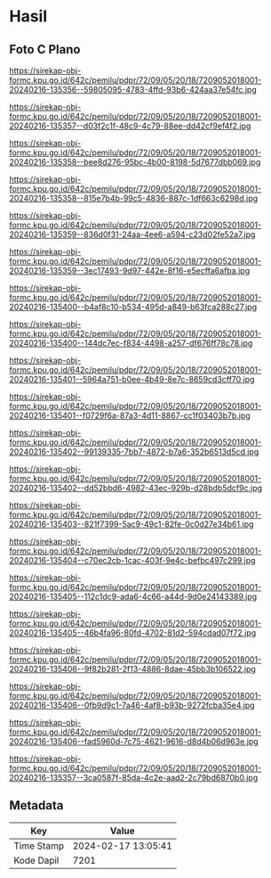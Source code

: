 # Hasil

## Foto C Plano

https://sirekap-obj-formc.kpu.go.id/642c/pemilu/pdpr/72/09/05/20/18/7209052018001-20240216-135356--59805095-4783-4ffd-93b6-424aa37e54fc.jpg

https://sirekap-obj-formc.kpu.go.id/642c/pemilu/pdpr/72/09/05/20/18/7209052018001-20240216-135357--d03f2c1f-48c9-4c79-88ee-dd42cf9ef4f2.jpg

https://sirekap-obj-formc.kpu.go.id/642c/pemilu/pdpr/72/09/05/20/18/7209052018001-20240216-135358--bee8d276-95bc-4b00-8198-5d7677dbb069.jpg

https://sirekap-obj-formc.kpu.go.id/642c/pemilu/pdpr/72/09/05/20/18/7209052018001-20240216-135358--815e7b4b-99c5-4836-887c-1df663c6298d.jpg

https://sirekap-obj-formc.kpu.go.id/642c/pemilu/pdpr/72/09/05/20/18/7209052018001-20240216-135359--836d0f31-24aa-4ee6-a594-c23d02fe52a7.jpg

https://sirekap-obj-formc.kpu.go.id/642c/pemilu/pdpr/72/09/05/20/18/7209052018001-20240216-135359--3ec17493-9d97-442e-8f16-e5ecffa6afba.jpg

https://sirekap-obj-formc.kpu.go.id/642c/pemilu/pdpr/72/09/05/20/18/7209052018001-20240216-135400--b4af8c10-b534-495d-a849-b63fca288c27.jpg

https://sirekap-obj-formc.kpu.go.id/642c/pemilu/pdpr/72/09/05/20/18/7209052018001-20240216-135400--144dc7ec-f834-4498-a257-df676ff78c78.jpg

https://sirekap-obj-formc.kpu.go.id/642c/pemilu/pdpr/72/09/05/20/18/7209052018001-20240216-135401--5964a751-b0ee-4b49-8e7c-8659cd3cff70.jpg

https://sirekap-obj-formc.kpu.go.id/642c/pemilu/pdpr/72/09/05/20/18/7209052018001-20240216-135401--f0729f6a-87a3-4d11-8867-cc1f03403b7b.jpg

https://sirekap-obj-formc.kpu.go.id/642c/pemilu/pdpr/72/09/05/20/18/7209052018001-20240216-135402--99139335-7bb7-4872-b7a6-352b6513d5cd.jpg

https://sirekap-obj-formc.kpu.go.id/642c/pemilu/pdpr/72/09/05/20/18/7209052018001-20240216-135402--dd52bbd6-4982-43ec-929b-d28bdb5dcf9c.jpg

https://sirekap-obj-formc.kpu.go.id/642c/pemilu/pdpr/72/09/05/20/18/7209052018001-20240216-135403--821f7399-5ac9-49c1-82fe-0c0d27e34b61.jpg

https://sirekap-obj-formc.kpu.go.id/642c/pemilu/pdpr/72/09/05/20/18/7209052018001-20240216-135404--c70ec2cb-1cac-403f-9e4c-befbc497c299.jpg

https://sirekap-obj-formc.kpu.go.id/642c/pemilu/pdpr/72/09/05/20/18/7209052018001-20240216-135405--112c1dc9-ada6-4c66-a44d-9d0e24143389.jpg

https://sirekap-obj-formc.kpu.go.id/642c/pemilu/pdpr/72/09/05/20/18/7209052018001-20240216-135405--46b4fa96-80fd-4702-81d2-594cdad07f72.jpg

https://sirekap-obj-formc.kpu.go.id/642c/pemilu/pdpr/72/09/05/20/18/7209052018001-20240216-135406--9f82b281-2f13-4886-8dae-45bb3b106522.jpg

https://sirekap-obj-formc.kpu.go.id/642c/pemilu/pdpr/72/09/05/20/18/7209052018001-20240216-135406--0fb9d9c1-7a46-4af8-b93b-9272fcba35e4.jpg

https://sirekap-obj-formc.kpu.go.id/642c/pemilu/pdpr/72/09/05/20/18/7209052018001-20240216-135406--fad5960d-7c75-4621-9616-d8d4b06d963e.jpg

https://sirekap-obj-formc.kpu.go.id/642c/pemilu/pdpr/72/09/05/20/18/7209052018001-20240216-135357--3ca0587f-85da-4c2e-aad2-2c79bd6870b0.jpg


## Metadata

| Key        | Value               |
| ---------- | ------------------- |
| Time Stamp | 2024-02-17 13:05:41 |
| Kode Dapil | 7201                |



